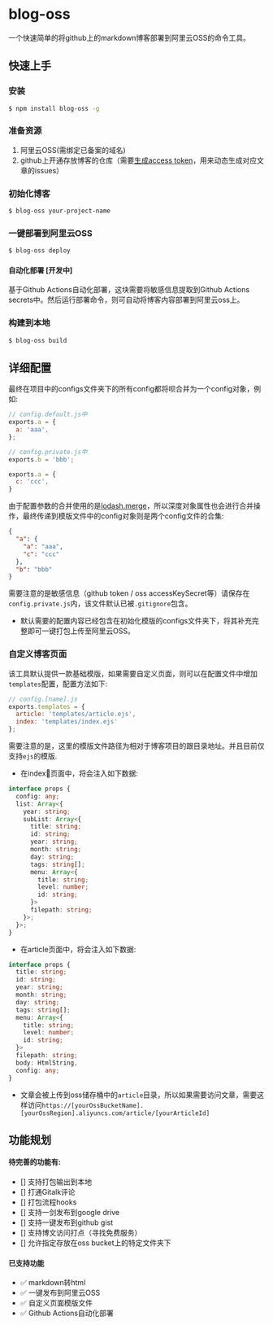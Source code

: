 # blog-oss

一个快速简单的将github上的markdown博客部署到阿里云OSS的命令工具。

## 快速上手

### 安装

```sh
$ npm install blog-oss -g
```

### 准备资源

1. 阿里云OSS(需绑定已备案的域名)
3. github上开通存放博客的仓库（需要[生成access token](https://docs.github.com/en/github/authenticating-to-github/keeping-your-account-and-data-secure/creating-a-personal-access-token)，用来动态生成对应文章的issues）

### 初始化博客

```sh
$ blog-oss your-project-name
```

### 一键部署到阿里云OSS

```sh
$ blog-oss deploy
```

#### 自动化部署 [开发中]

基于Github Actions自动化部署，这块需要将敏感信息提取到Github Actions secrets中。然后运行部署命令，则可自动将博客内容部署到阿里云oss上。

### 构建到本地

```sh
$ blog-oss build
```

## 详细配置

最终在项目中的configs文件夹下的所有config都将呗合并为一个config对象，例如:

```js
// config.default.js中
exports.a = {
  a: 'aaa',
};
```

```js
// config.private.js中
exports.b = 'bbb';

exports.a = {
  c: 'ccc',
}
```

由于配置参数的合并使用的是[lodash.merge](https://www.lodashjs.com/docs/lodash.merge)，所以深度对象属性也会进行合并操作，最终传递到模版文件中的config对象则是两个config文件的合集:

```json
{
  "a": {
    "a": "aaa",
    "c": "ccc"
  },
  "b": "bbb"
}
```

需要注意的是敏感信息（github token / oss accessKeySecret等）请保存在`config.private.js`内，该文件默认已被`.gitignore`包含。

- 默认需要的配置内容已经包含在初始化模版的configs文件夹下，将其补充完整即可一键打包上传至阿里云OSS。

### 自定义博客页面

该工具默认提供一款基础模版，如果需要自定义页面，则可以在配置文件中增加`templates`配置，配置方法如下:

```js
// config.[name].js
exports.templates = {
  article: 'templates/article.ejs',
  index: 'templates/index.ejs'
};
```

需要注意的是，这里的模版文件路径为相对于博客项目的跟目录地址。并且目前仅支持`ejs`的模版.

- 在index页面中，将会注入如下数据:

```typescript
interface props {
  config: any;
  list: Array<{
    year: string;
    subList: Array<{
      title: string;
      id: string;
      year: string;
      month: string;
      day: string;
      tags: string[];
      menu: Array<{
        title: string;
        level: number;
        id: string;
      }>
      filepath: string;
    }>;
  }>;
}
```

- 在article页面中，将会注入如下数据:

```typescript
interface props {
  title: string;
  id: string;
  year: string;
  month: string;
  day: string;
  tags: string[];
  menu: Array<{
    title: string;
    level: number;
    id: string;
  }>
  filepath: string;
  body: HtmlString,
  config: any;
}
```

- 文章会被上传到oss储存桶中的`article`目录，所以如果需要访问文章，需要这样访问`https://[yourOssBucketName].[yourOssRegion].aliyuncs.com/article/[yourArticleId]`

## 功能规划

#### 待完善的功能有:

- [] 支持打包输出到本地
- [] 打通Gitalk评论
- [] 打包流程hooks
- [] 支持一剑发布到google drive
- [] 支持一键发布到github gist
- [] 支持博文访问打点（寻找免费服务）
- [] 允许指定存放在oss bucket上的特定文件夹下

#### 已支持功能

- ✅ markdown转html
- ✅ 一键发布到阿里云OSS
- ✅ 自定义页面模版文件
- ✅ Github Actions自动化部署

